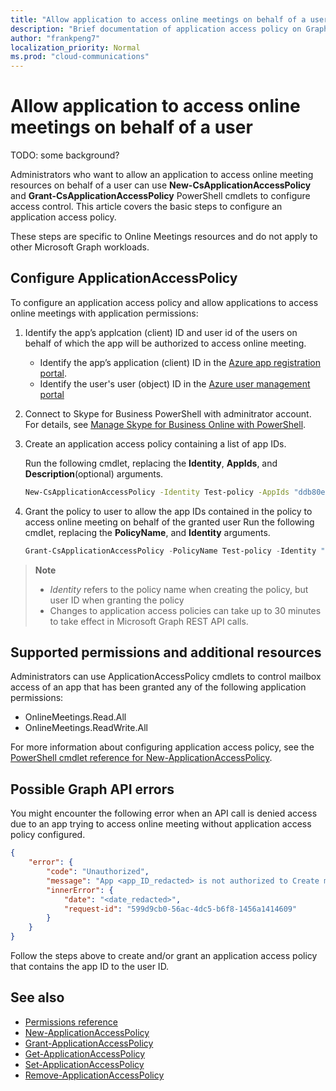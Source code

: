 ```yaml
---
title: "Allow application to access online meetings on behalf of a user "
description: "Brief documentation of application access policy on Graph's side"
author: "frankpeng7"
localization_priority: Normal
ms.prod: "cloud-communications"
---
```


# Allow application to access online meetings on behalf of a user

TODO: some background?

Administrators who want to allow an application to access online meeting resources on behalf of a user can use **New-CsApplicationAccessPolicy** and **Grant-CsApplicationAccessPolicy** PowerShell cmdlets to configure access control. This article covers the basic steps to configure an application access policy.

These steps are specific to Online Meetings resources and do not apply to other Microsoft Graph workloads.

## Configure ApplicationAccessPolicy

To configure an application access policy and allow applications to access online meetings with application permissions:

1. Identify the app’s applcation (client) ID and user id of the users on behalf of which the app will be authorized to access online meeting.

    - Identify the app’s application (client) ID in the [Azure app registration portal](https://portal.azure.com/#blade/Microsoft_AAD_RegisteredApps/ApplicationsListBlade).
    - Identify the user's user (object) ID in the [Azure user management portal](https://portal.azure.com/#blade/Microsoft_AAD_IAM/UsersManagementMenuBlade)

2. Connect to Skype for Business PowerShell with adminitrator account. For details, see [Manage Skype for Business Online with PowerShell](https://docs.microsoft.com/en-us/microsoft-365/enterprise/manage-skype-for-business-online-with-microsoft-365-powershell).

3. Create an application access policy containing a list of app IDs.

    Run the following cmdlet, replacing the **Identity**, **AppIds**, and **Description**(optional) arguments.

    ```sh
    New-CsApplicationAccessPolicy -Identity Test-policy -AppIds "ddb80e06-92f3-4978-bc22-a0eee85e6a9e","ccb80e06-92f3-4978-bc22-a0eee85e6a9e","bbb80e06-92f3-4978-bc22-a0eee85e6a9e" -Description "description here"
    ```

4. Grant the policy to user to allow the app IDs contained in the policy to access online meeting on behalf of the granted user
   Run the following cmdlet, replacing the **PolicyName**, and **Identity** arguments.

   ```powershell
   Grant-CsApplicationAccessPolicy -PolicyName Test-policy -Identity "ddb80e06-92f3-4978-bc22-a0eee85e6a9e"
   ```

> **Note** 
> 
> - _Identity_ refers to the policy name when creating the policy, but user ID when granting the policy
> - Changes to application access policies can take up to 30 minutes to take effect in Microsoft Graph REST API calls.

## Supported permissions and additional resources

Administrators can use ApplicationAccessPolicy cmdlets to control mailbox access of an app that has been granted any of the following application permissions:

- OnlineMeetings.Read.All
- OnlineMeetings.ReadWrite.All

For more information about configuring application access policy, see the [PowerShell cmdlet reference for New-ApplicationAccessPolicy](https://docs.microsoft.com/powershell/module/skype/new-csapplicationaccesspolicy).

## Possible Graph API errors

You might encounter the following error when an API call is denied access due to an app trying to access online meeting without application access policy configured.

```json
{
    "error": {
        "code": "Unauthorized",
        "message": "App <app_ID_redacted> is not authorized to Create meeting on behalf of user <user_ID_redacted>",
        "innerError": {
            "date": "<date_redacted>",
            "request-id": "599d9cb0-56ac-4dc5-b6f8-1456a1414609"
        }
    }
}
```

Follow the steps above to create and/or grant an application access policy that contains the app ID to the user ID.

## See also

- [Permissions reference](permissions-reference.md)
- [New-ApplicationAccessPolicy](https://docs.microsoft.com/powershell/module/skype/new-csapplicationaccesspolicy)
- [Grant-ApplicationAccessPolicy](https://docs.microsoft.com/powershell/module/skype/grant-csapplicationaccesspolicy)
- [Get-ApplicationAccessPolicy](https://docs.microsoft.com/powershell/module/skype/get-csapplicationaccesspolicy)
- [Set-ApplicationAccessPolicy](https://docs.microsoft.com/powershell/module/skype/set-csapplicationaccesspolicy)
- [Remove-ApplicationAccessPolicy](https://docs.microsoft.com/powershell/module/skype/remove-csapplicationaccesspolicy)
